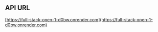 ## API URL

[https://full-stack-open-1-d0bw.onrender.com](https://full-stack-open-1-d0bw.onrender.com)